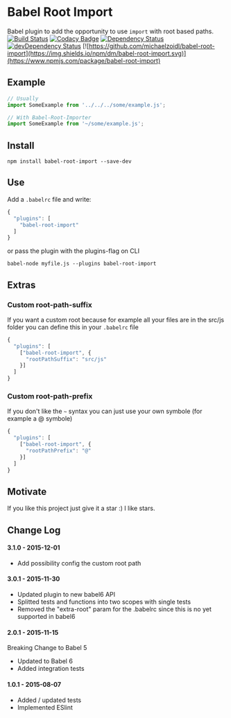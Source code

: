 # Babel Root Import
Babel plugin to add the opportunity to use `import` with root based paths.<br>
[![Build Status](https://travis-ci.org/michaelzoidl/babel-root-import.svg?branch=master)](https://travis-ci.org/michaelzoidl/babel-root-import)
[![Codacy Badge](https://img.shields.io/codacy/98f77bcc84964e67a2754e563b962d27.svg)](https://www.codacy.com/app/me_1438/both-io)
[![Dependency Status](https://david-dm.org/michaelzoidl/babel-root-import.svg)](https://david-dm.org/michaelzoidl/babel-root-import)
[![devDependency Status](https://david-dm.org/michaelzoidl/babel-root-import/dev-status.svg)](https://david-dm.org/michaelzoidl/babel-root-import#info=devDependencies)
[![https://github.com/michaelzoidl/babel-root-import](https://img.shields.io/npm/dm/babel-root-import.svg)](https://www.npmjs.com/package/babel-root-import)

## Example
```javascript
// Usually
import SomeExample from '../../../some/example.js';

// With Babel-Root-Importer
import SomeExample from '~/some/example.js';
```

## Install
```
npm install babel-root-import --save-dev
```

## Use
Add a `.babelrc` file and write:
```javascript
{
  "plugins": [
    "babel-root-import"
  ]
}
```
or pass the plugin with the plugins-flag on CLI
```
babel-node myfile.js --plugins babel-root-import
```

## Extras
### Custom root-path-suffix
If you want a custom root because for example all your files are in the src/js folder you can define this in your `.babelrc` file
```javascript
{
  "plugins": [
    ["babel-root-import", {
      "rootPathSuffix": "src/js"
    }]
  ]
}
```

### Custom root-path-prefix
If you don't like the `~` syntax you can just use your own symbole (for example a @ symbole)
```javascript
{
  "plugins": [
    ["babel-root-import", {
      "rootPathPrefix": "@"
    }]
  ]
}
```


## Motivate
If you like this project just give it a star :) I like stars.

## Change Log
#### 3.1.0 - 2015-12-01
- Add possibility config the custom root path

#### 3.0.1 - 2015-11-30
- Updated plugin to new babel6 API
- Splitted tests and functions into two scopes with single tests
- Removed the "extra-root" param for the .babelrc since this is no yet supported in babel6

#### 2.0.1 - 2015-11-15
Breaking Change to Babel 5
- Updated to Babel 6
- Added integration tests

#### 1.0.1 - 2015-08-07
- Added / updated tests
- Implemented ESlint

